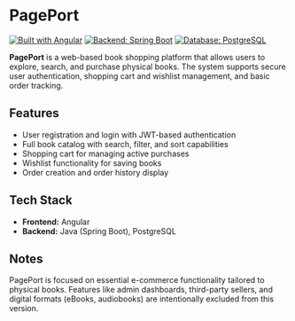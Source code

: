 # PagePort

[![Built with Angular](https://img.shields.io/badge/frontend-Angular-DD0031?logo=angular&logoColor=white)](https://angular.io/)
[![Backend: Spring Boot](https://img.shields.io/badge/backend-Spring%20Boot-6DB33F?logo=springboot&logoColor=white)](https://spring.io/projects/spring-boot)
[![Database: PostgreSQL](https://img.shields.io/badge/database-PostgreSQL-336791?logo=postgresql&logoColor=white)](https://www.postgresql.org/)

**PagePort** is a web-based book shopping platform that allows users to explore, search, and purchase physical books. The system supports secure user authentication, shopping cart and wishlist management, and basic order tracking.

## Features

- User registration and login with JWT-based authentication  
- Full book catalog with search, filter, and sort capabilities  
- Shopping cart for managing active purchases  
- Wishlist functionality for saving books  
- Order creation and order history display  

## Tech Stack

- **Frontend:** Angular  
- **Backend:** Java (Spring Boot), PostgreSQL  

## Notes

PagePort is focused on essential e-commerce functionality tailored to physical books. Features like admin dashboards, third-party sellers, and digital formats (eBooks, audiobooks) are intentionally excluded from this version.
